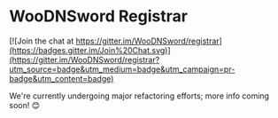 # WooDNSword Registrar

[![Join the chat at https://gitter.im/WooDNSword/registrar](https://badges.gitter.im/Join%20Chat.svg)](https://gitter.im/WooDNSword/registrar?utm_source=badge&utm_medium=badge&utm_campaign=pr-badge&utm_content=badge)

We're currently undergoing major refactoring efforts; more info coming soon! 😊
